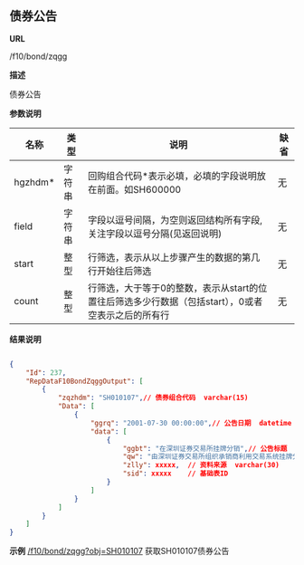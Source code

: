 
## 债券公告    

**URL**

/f10/bond/zqgg

**描述**

债券公告    

**参数说明**

|名称|类型|说明|缺省|
| -------- | -------- | -------- | -------- |
|hgzhdm\*|字符串|回购组合代码\*表示必填，必填的字段说明放在前面。如SH600000|无|
|field|字符串|字段以逗号间隔，为空则返回结构所有字段,关注字段以逗号分隔(见返回说明)|无|
|start|整型|行筛选，表示从以上步骤产生的数据的第几行开始往后筛选|无|
|count|整型|行筛选，大于等于0的整数，表示从start的位置往后筛选多少行数据（包括start），0或者空表示之后的所有行|无|


**结果说明**

```json

{
	"Id": 237,
    "RepDataF10BondZqggOutput": [
        {
            "zqzhdm": "SH010107",// 债券组合代码  varchar(15) 
            "Data": [
                {
                    "ggrq": "2001-07-30 00:00:00",// 公告日期  datetime  
                    "data": [
                        {
                            "ggbt": "在深圳证券交易所挂牌分销",// 公告标题  varchar(200)  
                            "qw": "由深圳证券交易所组织承销商利用交易系统挂牌分销",// 全文  varchar(max)
							"zlly": xxxxx,	// 资料来源  varchar(30)  
							"sid": xxxxx  	// 基础表ID  
                        }
                    ]
                }
        	]
    	}
	]
}
```

**示例**
[/f10/bond/zqgg?obj=SH010107]($APIHOST$/f10/bond/zqgg?obj=SH010107)
 获取SH010107债券公告 
